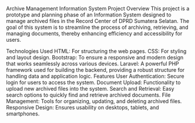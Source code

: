 Archive Management Information System
Project Overview
This project is a prototype and planning phase of an Information System designed to manage archived files in the Record Center of DPRD Sumatera Selatan. The goal of this system is to streamline the process of archiving, retrieving, and managing documents, thereby enhancing efficiency and accessibility for users.

Technologies Used
HTML: For structuring the web pages.
CSS: For styling and layout design.
Bootstrap: To ensure a responsive and modern design that works seamlessly across various devices.
Laravel: A powerful PHP framework used for building the backend, providing a robust structure for handling data and application logic.
Features
User Authentication: Secure login for users to access the system.
Document Upload: Functionality to upload new archived files into the system.
Search and Retrieval: Easy search options to quickly find and retrieve archived documents.
File Management: Tools for organizing, updating, and deleting archived files.
Responsive Design: Ensures usability on desktops, tablets, and smartphones.
